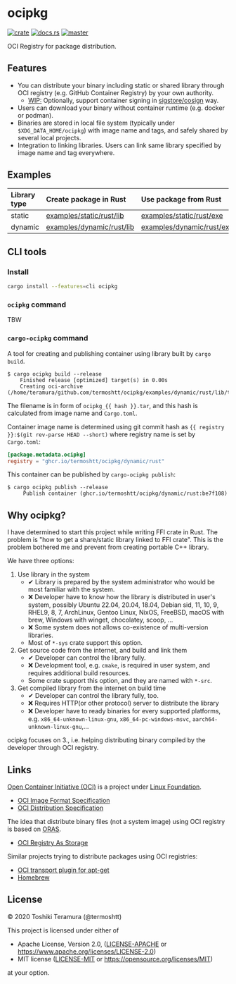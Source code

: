 ocipkg
=======

[![crate](https://img.shields.io/crates/v/ocipkg.svg)](https://crates.io/crates/ocipkg) 
[![docs.rs](https://docs.rs/ocipkg/badge.svg)](https://docs.rs/ocipkg) 
[![master](https://img.shields.io/badge/docs-master-blue)](https://termoshtt.github.io/ocipkg/ocipkg/index.html)

OCI Registry for package distribution.

Features
---------
- You can distribute your binary including static or shared library
  through OCI registry (e.g. GitHub Container Registry) by your own authority.
  - [WIP:](https://github.com/termoshtt/ocipkg/issues/46) Optionally, support container signing in [sigstore/cosign](https://github.com/sigstore/cosign) way.
- Users can download your binary without container runtime (e.g. docker or podman).
- Binaries are stored in local file system (typically under `$XDG_DATA_HOME/ocipkg`)
  with image name and tags, and safely shared by several local projects.
- Integration to linking libraries. Users can link same library specified by image name and tag everywhere.

Examples
---------

| Library type | Create package in Rust | Use package from Rust |
|:-------------|:-----------------------|:----------------------|
| static       |[examples/static/rust/lib](./examples/static/rust/lib)   | [examples/static/rust/exe](./examples/static/rust/exe) |
| dynamic      |[examples/dynamic/rust/lib](./examples/dynamic/rust/lib) | [examples/dynamic/rust/exe](./examples/dynamic/rust/exe) |

CLI tools
----------

### Install

```bash
cargo install --features=cli ocipkg
```

### `ocipkg` command

TBW

### `cargo-ocipkg` command

A tool for creating and publishing container using
library built by `cargo build`.

```
$ cargo ocipkg build --release
    Finished release [optimized] target(s) in 0.00s
    Creating oci-archive (/home/teramura/github.com/termoshtt/ocipkg/examples/dynamic/rust/lib/target/release/ocipkg_dd0c7a812fd0fcbc.tar)
```

The filename is in form of `ocipkg_{{ hash }}.tar`,
and this hash is calculated from image name and `Cargo.toml`.

Container image name is determined using git commit hash
as `{{ registry }}:$(git rev-parse HEAD --short)`
where registry name is set by `Cargo.toml`:

```toml
[package.metadata.ocipkg]
registry = "ghcr.io/termoshtt/ocipkg/dynamic/rust"
```

This container can be published by `cargo-ocipkg publish`:

```
$ cargo ocipkg publish --release
     Publish container (ghcr.io/termoshtt/ocipkg/dynamic/rust:be7f108)
```

Why ocipkg?
-------------
I have determined to start this project while writing FFI crate in Rust.
The problem is "how to get a share/static library linked to FFI crate".
This is the problem bothered me and prevent from creating portable C++ library.

We have three options:

1. Use library in the system
    - ✔ Library is prepared by the system administrator who would be most familiar with the system.
    - ❌ Developer have to know how the library is distributed in user's system,
         possibly Ubuntu 22.04, 20.04, 18.04, Debian sid, 11, 10, 9, RHEL9, 8, 7,
         ArchLinux, Gentoo Linux, NixOS, FreeBSD,
         macOS with brew, Windows with winget, chocolatey, scoop, ...
    - ❌ Some system does not allows co-existence of multi-version libraries.
    - Most of `*-sys` crate support this option.
2. Get source code from the internet, and build and link them
    - ✔ Developer can control the library fully.
    - ❌ Development tool, e.g. `cmake`, is required in user system,
         and requires additional build resources.
    - Some crate support this option, and they are named with `*-src`.
3. Get compiled library from the internet on build time
    - ✔ Developer can control the library fully, too.
    - ❌ Requires HTTP(or other protocol) server to distribute the library
    - ❌ Developer have to ready binaries for every supported platforms,
         e.g. `x86_64-unknown-linux-gnu`, `x86_64-pc-windows-msvc`, `aarch64-unknown-linux-gnu`,...

ocipkg focuses on 3., i.e. helping distributing binary compiled
by the developer through OCI registry.

Links
------

[Open Container Initiative (OCI)](https://opencontainers.org/) is a project under [Linux Foundation](https://www.linuxfoundation.org/).

- [OCI Image Format Specification](https://github.com/opencontainers/image-spec)
- [OCI Distribution Specification](https://github.com/opencontainers/distribution-spec)

The idea that distribute binary files (not a system image) using OCI registry is based on [ORAS][oras].

- [OCI Registry As Storage][oras]

[oras]: https://oras.land/

Similar projects trying to distribute packages using OCI registries:

- [OCI transport plugin for apt-get](https://github.com/AkihiroSuda/apt-transport-oci)
- [Homebrew](https://github.com/orgs/Homebrew/packages)

License
--------

© 2020 Toshiki Teramura (@termoshtt)

This project is licensed under either of

- Apache License, Version 2.0, ([LICENSE-APACHE](LICENSE-APACHE) or https://www.apache.org/licenses/LICENSE-2.0)
- MIT license ([LICENSE-MIT](LICENSE-MIT) or https://opensource.org/licenses/MIT)

at your option.
